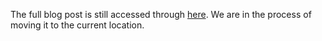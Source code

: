 The full blog post is still accessed through [here](https://www.1onepsilon.com/single-post/2017/07/23/Epsilon-Stream-Release-Sep-15). We are in the process of moving it to the current location.